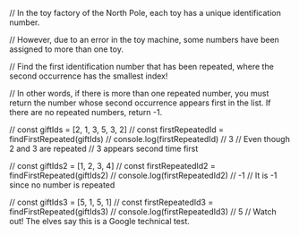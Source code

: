 // In the toy factory of the North Pole, each toy has a unique identification number.

// However, due to an error in the toy machine, some numbers have been assigned to more than one toy.

// Find the first identification number that has been repeated, where the second occurrence has the smallest index!

// In other words, if there is more than one repeated number, you must return the number whose second occurrence appears first in the list. If there are no repeated numbers, return -1.

// const giftIds = [2, 1, 3, 5, 3, 2]
// const firstRepeatedId = findFirstRepeated(giftIds)
// console.log(firstRepeatedId) // 3
// Even though 2 and 3 are repeated
// 3 appears second time first

// const giftIds2 = [1, 2, 3, 4]
// const firstRepeatedId2 = findFirstRepeated(giftIds2)
// console.log(firstRepeatedId2) // -1
// It is -1 since no number is repeated

// const giftIds3 = [5, 1, 5, 1]
// const firstRepeatedId3 = findFirstRepeated(giftIds3)
// console.log(firstRepeatedId3) // 5
// Watch out! The elves say this is a Google technical test.
